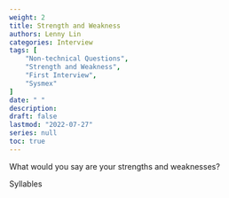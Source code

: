 ```yaml
---
weight: 2
title: Strength and Weakness
authors: Lenny Lin
categories: Interview
tags: [
    "Non-technical Questions",
    "Strength and Weakness",
    "First Interview",
    "Sysmex"
]
date: " "
description: 
draft: false
lastmod: "2022-07-27"
series: null
toc: true
---
```




What would you say are your strengths and weaknesses?  

Syllables